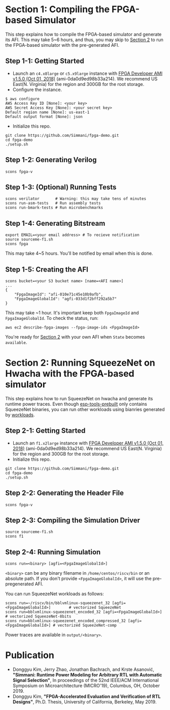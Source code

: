# <a name="chapter1"></a> Section 1: Compiling the FPGA-based Simulator

This step explains how to compile the FPGA-based simulator and generate its AFI. This may take 5~6 hours, and thus, you may skip to [Section 2](#section2) to run the FPGA-based simulator with the pre-generated AFI.

## Step 1-1: Getting Started

* Launch an `c4.x8large` or `c5.x9large` instance with [FPGA Developer AMI v1.5.0 (Oct 01, 2018)](https://aws.amazon.com/marketplace/pp/B06VVYBLZZ) (ami-0da0d9ed98b33a214). We recommend US East(N. Virginia) for the region and 300GB for the root storage.
* Configure the instance.
```
$ aws configure
AWS Access Key ID [None]: <your key>
AWS Secret Access Key [None]: <your secret key>
Default region name [None]: us-east-1
Default output format [None]: json
```
* Initialize this repo.
```
git clone https://github.com/Simmani/fpga-demo.git
cd fpga-demo
./setup.sh
```

## Step 1-2: Generating Verilog
```
scons fpga-v
```

## Step 1-3: (Optional) Running Tests
```
scons verilator       # Warning: this may take tens of minutes
scons run-asm-tests   # Run assembly tests
scons run-bmark-tests # Run microbenchmarks
```

## Step 1-4: Generating Bitstream
```
export EMAIL=<your email address> # To recieve notification
source sourceme-f1.sh
scons fpga
```
This may take 4~5 hours. You'll be notified by email when this is done.

## Step 1-5: Creating the AFI
```
scons bucket=<your S3 bucket name> [name=<AFI name>]
...
{
    "FpgaImageId": "afi-010e71c45e10b9afb",
    "FpgaImageGlobalId": "agfi-033d1f2bff292a5b7"
}
```
This may take ~1 hour. It's important keep both `FpgaImageId` and `FpgaImageGlobalId`. To check the status, run:
```
aws ec2 describe-fpga-images --fpga-image-ids <FpgaImageId>
```
You're ready for [Section 2](#section2) with your own AFI when `State` becomes `available`.

# <a name="section2"></a> Section 2: Running SqueezeNet on Hwacha with the FPGA-based simulator

This step explains how to run SqueezeNet on hwacha and generate its runtime power traces. Even though [esp-tools-prebuilt](https://github.com/Simmani/esp-tools-prebuilt) only contains SqueezeNet binaries, you can run other workloads using bianries generated by [workloads](https://github.com/Simmani/workloads).

## Step 2-1: Getting Started

* Launch an `f1.x2large` instance with [FPGA Developer AMI v1.5.0 (Oct 01, 2018)](https://aws.amazon.com/marketplace/pp/B06VVYBLZZ) (ami-0da0d9ed98b33a214). We recommend US East(N. Virginia) for the region and 300GB for the root storage.
* Initialize this repo.
```
git clone https://github.com/Simmani/fpga-demo.git
cd fpga-demo
./setup.sh
```

## Step 2-2: Generating the Header File
```
scons fpga-v
```

## Step 2-3: Compiling the Simulation Driver
```
source sourceme-f1.sh
scons f1
```

## Step 2-4: Running Simulation
```
scons run=<binary> [agfi=<FpgaImageGlobalId>]
```
`<binary>` can be any binary filename in `/home/centos/riscv/bin` or an absolute path. If you don't provide `<FpgaImageGlobalId>`, it will use the pre-pregenerated AFI.

You can run SqueezeNet workloads as follows:
```
scons run=~/riscv/bin/bblvmlinux-squeezenet_32 [agfi=<FpgaImageGlobalId>]        # vectorized SqueezeNet
scons run=bblvmlinux-squeezenet_encoded_32 [agfi=<FpgaImageGlobalId>]            # vectorized SqueezeNet-8bits
scons run=bblvmlinux-squeezenet_encoded_compressed_32 [agfi=<FpgaImageGlobalId>] # vectorized SqueezeNet-comp
```
Power traces are available in `output/<binary>`.

# Publication

* Donggyu Kim, Jerry Zhao, Jonathan Bachrach, and Krste Asanović, **"Simmani: Runtime Power Modeling for Arbitrary RTL with Automatic Signal Selection"**, In proceedings of the 52nd IEEE/ACM International Symposium on Microarchitecture (MICRO'19), Columbus, OH, October 2019.
* Donggyu Kim, **"FPGA-Accelerated Evaluation and Verification of RTL Designs"**, Ph.D. Thesis, University of California, Berkeley, May 2019.
